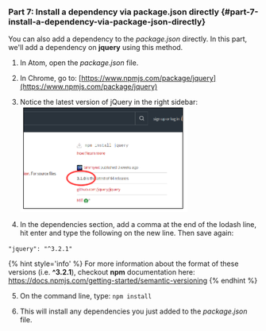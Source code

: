 ### Part 7: Install a dependency via package.json directly {#part-7-install-a-dependency-via-package-json-directly}

You can also add a dependency to the _package.json_ directly. In this part, we'll add a dependency on **jquery** using this method.

1.  In Atom, open the _package.json_ file.

2.  In Chrome, go to: [https://www.npmjs.com/package/jquery](https://www.npmjs.com/package/jquery)

3.  Notice the latest version of jQuery in the right sidebar:
  ![](../images/15.png)

4.  In the dependencies section, add a comma at the end of the lodash line, hit enter and type the following on the new line. Then save again:

  `"jquery": "^3.2.1"`

  {% hint style='info' %}
  For more information about the format of these versions (i.e. **^3.2.1**), checkout **npm** documentation here:
  https://docs.npmjs.com/getting-started/semantic-versioning
  {% endhint %}

5.  On the command line, type: `npm install`

6.  This will install any dependencies you just added to the _package.json_ file.
